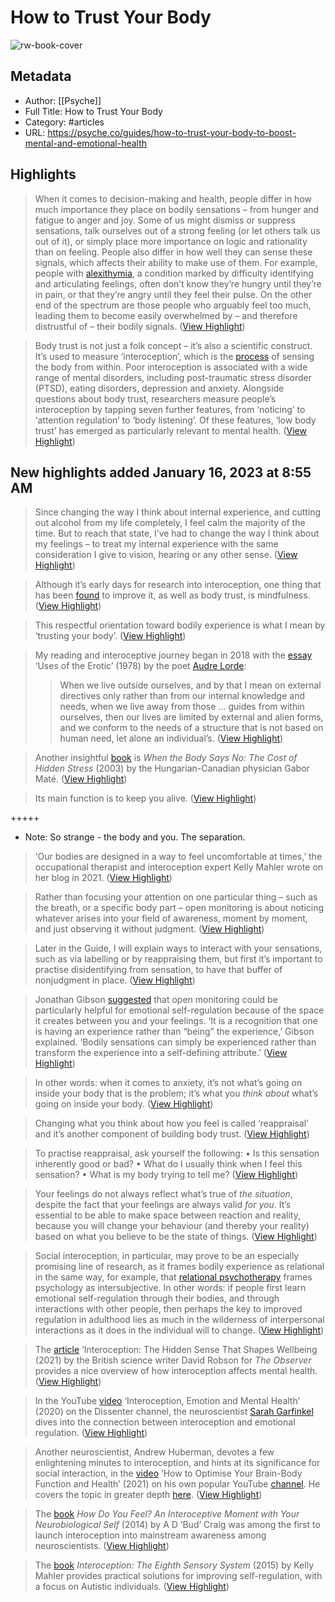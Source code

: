 # How to Trust Your Body

![rw-book-cover](https://epsilon.aeon.co/images/4a6b6903-de00-426c-b09b-af94d5131c8a/1500x1500.jpg)

## Metadata
- Author: [[Psyche]]
- Full Title: How to Trust Your Body
- Category: #articles
- URL: https://psyche.co/guides/how-to-trust-your-body-to-boost-mental-and-emotional-health

## Highlights

> When it comes to decision-making and health, people differ in how much importance they place on bodily sensations – from hunger and fatigue to anger and joy. Some of us might dismiss or suppress sensations, talk ourselves out of a strong feeling (or let others talk us out of it), or simply place more importance on logic and rationality than on feeling. People also differ in how well they can sense these signals, which affects their ability to make use of them. For example, people with [alexithymia](https://psyche.co/ideas/dark-feelings-will-haunt-us-until-they-are-expressed-in-words), a condition marked by difficulty identifying and articulating feelings, often don’t know they’re hungry until they’re in pain, or that they’re angry until they feel their pulse. On the other end of the spectrum are those people who arguably feel too much, leading them to become easily overwhelmed by – and therefore distrustful of – their bodily signals. ([View Highlight](https://read.readwise.io/read/01gpn1psy4dsf2wa5dsnpm3m5z))


> Body trust is not just a folk concept – it’s also a scientific construct. It’s used to measure ‘interoception’, which is the [process](https://psyche.co/ideas/the-brains-reading-of-the-bodys-state-is-key-to-mental-health) of sensing the body from within. Poor interoception is associated with a wide range of mental disorders, including post-traumatic stress disorder (PTSD), eating disorders, depression and anxiety. Alongside questions about body trust, researchers measure people’s interoception by tapping seven further features, from ‘noticing’ to ‘attention regulation’ to ‘body listening’. Of these features, ‘low body trust’ has emerged as particularly relevant to mental health. ([View Highlight](https://read.readwise.io/read/01gpn1qe62ms3x993kedtbfvay))

## New highlights added January 16, 2023 at 8:55 AM

> Since changing the way I think about internal experience, and cutting out alcohol from my life completely, I feel calm the majority of the time. But to reach that state, I’ve had to change the way I think about my feelings – to treat my internal experience with the same consideration I give to vision, hearing or any other sense. ([View Highlight](https://read.readwise.io/read/01gpnq978cqam8yyda6kt3vn3r))


> Although it’s early days for research into interoception, one thing that has been [found](https://www.frontiersin.org/articles/10.3389/fpsyg.2014.01504/full) to improve it, as well as body trust, is mindfulness. ([View Highlight](https://read.readwise.io/read/01gpnqafc8zdxzfrhmg47mreyz))


> This respectful orientation toward bodily experience is what I mean by ‘trusting your body’. ([View Highlight](https://read.readwise.io/read/01gpnqab3v5197vjbd2721n1jh))


> My reading and interoceptive journey began in 2018 with the [essay](https://static1.squarespace.com/static/5e7cf4825b02c00b6a142f0c/t/5f4bee98ceb27e4afe99bd7c/1598811800640/audre_lorde_cool-beans.pdf) ‘Uses of the Erotic’ (1978) by the poet [Audre Lorde](https://psyche.co/ideas/from-the-erotic-to-the-political-the-legacy-of-audre-lorde):
>  > When we live outside ourselves, and by that I mean on external directives only rather than from our internal knowledge and needs, when we live away from those … guides from within ourselves, then our lives are limited by external and alien forms, and we conform to the needs of a structure that is not based on human need, let alone an individual’s. ([View Highlight](https://read.readwise.io/read/01gpnqc53n0pvqnywwt5dbe83x))


> Another insightful [book](https://www.penguin.co.uk/books/439098/when-the-body-says-no-by-gabor-mate/9781785042225) is *When the Body Says No: The Cost of Hidden Stress* (2003) by the Hungarian-Canadian physician Gabor Maté. ([View Highlight](https://read.readwise.io/read/01gpnqcyksr44k9vq55rhv88n1))


> Its main function is to keep you alive. ([View Highlight](https://read.readwise.io/read/01gpnqegphcfctac67hsz1zwnm))


+++++ 
- Note: So strange - the body and you. The separation.


> ‘Our bodies are designed in a way to feel uncomfortable at times,’ the occupational therapist and interoception expert Kelly Mahler wrote on her blog in 2021. ([View Highlight](https://read.readwise.io/read/01gpnqgc8brrm52tmxmv4na158))


> Rather than focusing your attention on one particular thing – such as the breath, or a specific body part – open monitoring is about noticing whatever arises into your field of awareness, moment by moment, and just observing it without judgment. ([View Highlight](https://read.readwise.io/read/01gps8x4dp5jn1vxtexhmh1fcq))


> Later in the Guide, I will explain ways to interact with your sensations, such as via labelling or by reappraising them, but first it’s important to practise disidentifying from sensation, to have that buffer of nonjudgment in place. ([View Highlight](https://read.readwise.io/read/01gps8xtrwh8rpgc13cj6n6fbk))


> Jonathan Gibson [suggested](https://www.ncbi.nlm.nih.gov/pmc/articles/PMC6753170/) that open monitoring could be particularly helpful for emotional self-regulation because of the space it creates between you and your feelings. ‘It is a recognition that one is having an experience rather than “being” the experience,’ Gibson explained. ‘Bodily sensations can simply be experienced rather than transform the experience into a self-defining attribute.’ ([View Highlight](https://read.readwise.io/read/01gps90amwkx024sk82bpd4vap))


> In other words: when it comes to anxiety, it’s not what’s going on inside your body that is the problem; it’s what you *think* *about* what’s going on inside your body. ([View Highlight](https://read.readwise.io/read/01gpwtd63ydagwr2hhhssdh9d2))


> Changing what you think about how you feel is called ‘reappraisal’ and it’s another component of building body trust. ([View Highlight](https://read.readwise.io/read/01gpwtcw6vdx4f3y9amvsnpbkj))


> To practise reappraisal, ask yourself the following:
>  • Is this sensation inherently good or bad?
>  • What do I usually think when I feel this sensation?
>  • What is my body trying to tell me? ([View Highlight](https://read.readwise.io/read/01gpwtdjnv16szcmmtqjff9h1y))


> Your feelings do not always reflect what’s true of *the situation*, despite the fact that your feelings are always valid *for you*. It’s essential to be able to make space between reaction and reality, because you will change your behaviour (and thereby your reality) based on what you believe to be the state of things. ([View Highlight](https://read.readwise.io/read/01gpwtgwrktexa6qbyac9q64vg))


> Social interoception, in particular, may prove to be an especially promising line of research, as it frames bodily experience as relational in the same way, for example, that [relational psychotherapy](https://psyche.co/ideas/for-donald-winnicott-the-psyche-is-not-inside-us-but-between-us) frames psychology as intersubjective. In other words: if people first learn emotional self-regulation through their bodies, and through interactions with other people, then perhaps the key to improved regulation in adulthood lies as much in the wilderness of interpersonal interactions as it does in the individual will to change. ([View Highlight](https://read.readwise.io/read/01gpwtqbrrtxdtcfs9557zw33j))


> The [article](https://www.theguardian.com/science/2021/aug/15/the-hidden-sense-shaping-your-wellbeing-interoception) ‘Interoception: The Hidden Sense That Shapes Wellbeing (2021) by the British science writer David Robson for *The* *Observer* provides a nice overview of how interoception affects mental health. ([View Highlight](https://read.readwise.io/read/01gpwtqnqmpmansbx3werxa97w))


> In the YouTube [video](https://www.youtube.com/watch?v=ZigEDvbsGb8) ‘Interoception, Emotion and Mental Health’ (2020) on the Dissenter channel, the neuroscientist [Sarah Garfinkel](https://aeon.co/users/sarah-garfinkel) dives into the connection between interoception and emotional regulation. ([View Highlight](https://read.readwise.io/read/01gpwtqwr8zm72scbshfbkbm4x))


> Another neuroscientist, Andrew Huberman, devotes a few enlightening minutes to interoception, and hints at its significance for social interaction, in the [video](https://www.youtube.com/watch?v=rW9QKc-iFoY) ‘How to Optimise Your Brain-Body Function and Health’ (2021) on his own popular YouTube [channel](https://www.youtube.com/c/AndrewHubermanLab). He covers the topic in greater depth [here](https://hubermanlab.com/how-meditation-works-and-science-based-effective-meditations/). ([View Highlight](https://read.readwise.io/read/01gpwtr8fzfx3hnatbjzz98h9z))


> The [book](https://academic.oup.com/princeton-scholarship-online/book/23787) *How Do You Feel?* *An Interoceptive Moment with Your Neurobiological Self* (2014) by A D ‘Bud’ Craig was among the first to launch interoception into mainstream awareness among neuroscientists. ([View Highlight](https://read.readwise.io/read/01gpwtrj205vd8vvmnpr1cd9g4))


> The [book](https://www.google.co.uk/books/edition/Interoception_the_Eighth_Sensory_System/pnf4jgEACAAJ?hl=en) *Interoception: The Eighth Sensory System* (2015) by Kelly Mahler provides practical solutions for improving self-regulation, with a focus on Autistic individuals. ([View Highlight](https://read.readwise.io/read/01gpwtrmxt2d16f85xzzey71xp))

